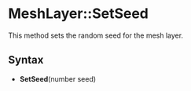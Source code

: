 # MeshLayer::SetSeed

This method sets the random seed for the mesh layer.

## Syntax

- **SetSeed**(number seed)
